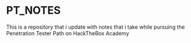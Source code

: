 # PT_NOTES

This is a repository that i update with notes that i take while pursuing the Penetration Tester Path on HackTheBox Academy